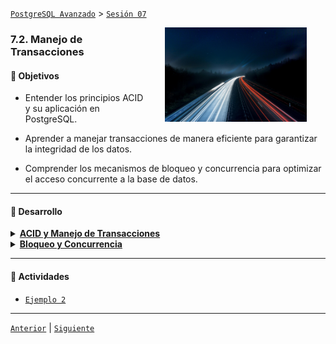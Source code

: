 [`PostgreSQL Avanzado`](../../README.md) > [`Sesión 07`](../README.md)

<img src="../imagenes/img01.jpg" width="45%" align="right" hspace=30>

### 7.2. Manejo de Transacciones

#### 🎯 Objetivos

- Entender los principios ACID y su aplicación en PostgreSQL.

- Aprender a manejar transacciones de manera eficiente para garantizar la integridad de los datos.

- Comprender los mecanismos de bloqueo y concurrencia para optimizar el acceso concurrente a la base de datos.

---

#### 🌱 Desarrollo

<details><summary><b><u>ACID y Manejo de Transacciones</u></b></summary>
<br/>

ACID es un conjunto de propiedades que garantizan la fiabilidad de las transacciones en las bases de datos.

- **Atomicidad**: Todas las operaciones dentro de una transacción se completan o ninguna se completa.

- **Consistencia**: Una transacción lleva la base de datos de un estado válido a otro válido.

- **Aislamiento**: Las transacciones concurrentes se ejecutan como si fueran secuenciales.

- **Durabilidad**: Una vez que una transacción se completa, sus cambios son permanentes.

```sql
BEGIN;
UPDATE accounts SET balance = balance - 100 WHERE user_id = 1;
UPDATE accounts SET balance = balance + 100 WHERE user_id = 2;
COMMIT;
```

<br/>
</details>

<details><summary><b><u>Bloqueo y Concurrencia</u></b></summary>
<br/>

PostgreSQL maneja el acceso concurrente a los datos mediante un sistema de bloqueo.

**Tipos de Bloqueo**

- **Row-level locks**: Bloqueo de filas individuales.

- **Table-level locks**: Bloqueo de tablas enteras.

```sql
SELECT * FROM accounts WHERE user_id = 1 FOR UPDATE;
```

**Niveles de Aisamiento** 

- **Read Committed**: Las transacciones sólo ven cambios confirmados.

- **Repeatable Read**: Las transacciones ven un estado consistente de la base de datos al comienzo de la transacción.

- **Serializable:** Las transacciones se ejecutan como si fueran secuenciales.

```sql
SET TRANSACTION ISOLATION LEVEL REPEATABLE READ;
```

<br/>
</details>

---

#### 🧐 Actividades

- [`Ejemplo 2`](ejemplo02/README.md)

---

[`Anterior`](../tema01/ejemplo01/README.md) | [`Siguiente`](ejemplo02/README.md)
